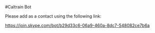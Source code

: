 #Caltrain Bot

Please add as a contact using the following link:

https://join.skype.com/bot/b29d33c6-06a9-460a-8dc7-548082ce7b6a
